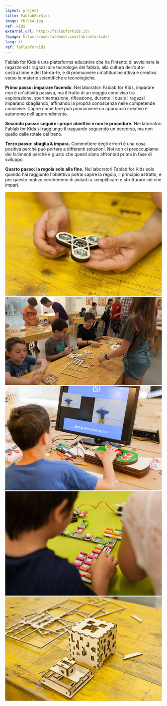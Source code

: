 ```yaml
---
layout: project
title: FablabForKids
image: fblbk4.jpg
ref: kids
external_url: http://fablabforkids.it/
fbpage: https://www.facebook.com/fablabforkids/
lang: it
ref: fablabforkids
---
```


Fablab for Kids è una piattaforma educativa che ha l'intento di avvicinare le ragazze ed i ragazzi alle tecnologie del fablab, alla cultura dell'auto-costruzione e del fai-da-te, e di promuovere un'attitudine attiva e creativa verso le materie scientifiche e tecnologiche.

**Primo passo: imparare facendo**. Nei laboratori Fablab for Kids, imparare non è un'attività passiva, ma il frutto di un viaggio condiviso tra esplorazione, sperimentazione, riflessione, durante il quale i ragazzi imparano sbagliando, affinando la propria conoscenza nelle competende condivise. Capire come fare può promuovere un approccio creativo e autonomo nell'apprendimento.

**Secondo passo: seguire i propri obiettivi e non le procedure.** Nei laboratori Fablab for Kids si raggiunge il traguardo seguendo un percorso, ma non quello delle rotaie del treno.

**Terzo passo: sbaglia & impara.**
Commettere degli errorri è una cosa positiva perchè può portare a differenti soluzioni. Noi non ci preoccupiamo dei fallimenti perchè è giusto che questi siano affrontati prima in fase di sviluppo.

**Quarto passo: la regola solo alla fine.** Nei laboratori Fablab for Kids solo quando hai raggiunto l'obiettivo potrai capire la regola, il principio astratto, e per questo motivo cercheremo di aiutarti a semplificare e strutturare ciò che impari.

<div class="photo-carousel">
    <img src="/images/projects/fblbk1.jpg">
    <img src="/images/projects/fblbk2.jpg">
    <img src="/images/projects/fblbk3.jpg">
    <img src="/images/projects/fblbk4.jpg">
    <img src="/images/projects/fblbk5.jpg">
</div>

